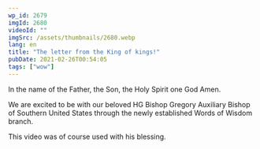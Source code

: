 ```yaml
---
wp_id: 2679
imgId: 2680
videoId: ""
imgSrc: /assets/thumbnails/2680.webp
lang: en
title: "The letter from the King of kings!"
pubDate: 2021-02-26T00:54:05
tags: ["wow"]
---
```


<!-- page: 6 -->

<p>In the name of the Father, the Son, the Holy Spirit one God Amen.</p>
<p>We are excited to be with our beloved HG Bishop Gregory Auxiliary Bishop of Southern United States through the newly established Words of Wisdom branch.</p>
<p>This video was of course used with his blessing.</p>
<p>&nbsp;</p>
